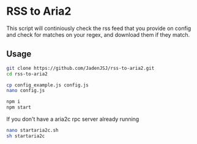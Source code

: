 # RSS to Aria2
This script will continiously check the rss feed that you provide on config
and check for matches on your regex, and download them if they match.

## Usage

```bash
git clone https://github.com/JadenJSJ/rss-to-aria2.git
cd rss-to-aria2

cp config_example.js config.js
nano config.js

npm i
npm start
```

If you don't have a aria2c rpc server already running
```bash
nano startaria2c.sh
sh startaria2c
```